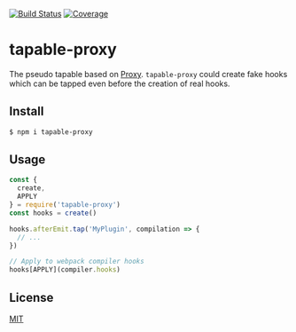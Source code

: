 [![Build Status](https://travis-ci.org/kaelzhang/tapable-proxy.svg?branch=master)](https://travis-ci.org/kaelzhang/tapable-proxy)
[![Coverage](https://codecov.io/gh/kaelzhang/tapable-proxy/branch/master/graph/badge.svg)](https://codecov.io/gh/kaelzhang/tapable-proxy)
<!-- optional appveyor tst
[![Windows Build Status](https://ci.appveyor.com/api/projects/status/github/kaelzhang/tapable-proxy?branch=master&svg=true)](https://ci.appveyor.com/project/kaelzhang/tapable-proxy)
-->
<!-- optional npm version
[![NPM version](https://badge.fury.io/js/tapable-proxy.svg)](http://badge.fury.io/js/tapable-proxy)
-->
<!-- optional npm downloads
[![npm module downloads per month](http://img.shields.io/npm/dm/tapable-proxy.svg)](https://www.npmjs.org/package/tapable-proxy)
-->
<!-- optional dependency status
[![Dependency Status](https://david-dm.org/kaelzhang/tapable-proxy.svg)](https://david-dm.org/kaelzhang/tapable-proxy)
-->

# tapable-proxy

The pseudo tapable based on [Proxy](https://developer.mozilla.org/en-US/docs/Web/JavaScript/Reference/Global_Objects/Proxy). `tapable-proxy` could create fake hooks which can be tapped even before the creation of real hooks.

## Install

```sh
$ npm i tapable-proxy
```

## Usage

```js
const {
  create,
  APPLY
} = require('tapable-proxy')
const hooks = create()

hooks.afterEmit.tap('MyPlugin', compilation => {
  // ...
})

// Apply to webpack compiler hooks
hooks[APPLY](compiler.hooks)
```

## License

[MIT](LICENSE)
